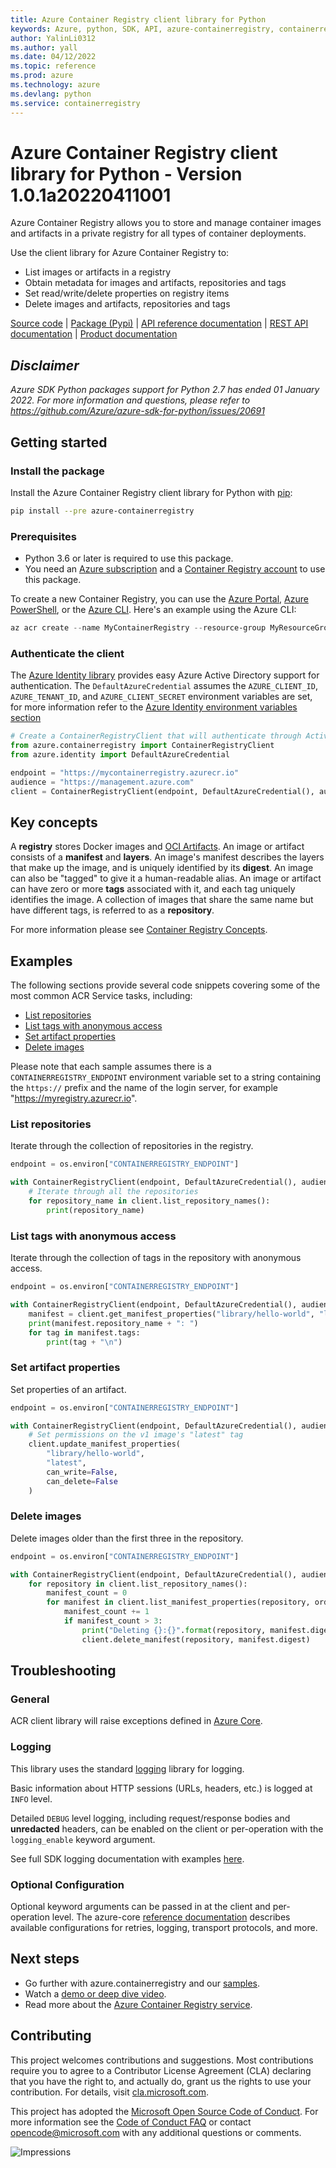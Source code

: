 ```yaml
---
title: Azure Container Registry client library for Python
keywords: Azure, python, SDK, API, azure-containerregistry, containerregistry
author: YalinLi0312
ms.author: yall
ms.date: 04/12/2022
ms.topic: reference
ms.prod: azure
ms.technology: azure
ms.devlang: python
ms.service: containerregistry
---
```

# Azure Container Registry client library for Python - Version 1.0.1a20220411001 


Azure Container Registry allows you to store and manage container images and artifacts in a private registry for all types of container deployments.

Use the client library for Azure Container Registry to:

- List images or artifacts in a registry
- Obtain metadata for images and artifacts, repositories and tags
- Set read/write/delete properties on registry items
- Delete images and artifacts, repositories and tags

[Source code][source] | [Package (Pypi)][package] | [API reference documentation][docs] | [REST API documentation][rest_docs] | [Product documentation][product_docs]

## _Disclaimer_

_Azure SDK Python packages support for Python 2.7 has ended 01 January 2022. For more information and questions, please refer to https://github.com/Azure/azure-sdk-for-python/issues/20691_

## Getting started

### Install the package

Install the Azure Container Registry client library for Python with [pip][pip_link]:

```bash
pip install --pre azure-containerregistry
```

### Prerequisites

* Python 3.6 or later is required to use this package.
* You need an [Azure subscription][azure_sub] and a [Container Registry account][container_registry_docs] to use this package.

To create a new Container Registry, you can use the [Azure Portal][container_registry_create_portal],
[Azure PowerShell][container_registry_create_ps], or the [Azure CLI][container_registry_create_cli].
Here's an example using the Azure CLI:

```Powershell
az acr create --name MyContainerRegistry --resource-group MyResourceGroup --location westus --sku Basic
```

### Authenticate the client

The [Azure Identity library][identity] provides easy Azure Active Directory support for authentication. The `DefaultAzureCredential` assumes the `AZURE_CLIENT_ID`, `AZURE_TENANT_ID`, and `AZURE_CLIENT_SECRET` environment variables are set, for more information refer to the [Azure Identity environment variables section](https://github.com/Azure/azure-sdk-for-python/tree/main/sdk/identity/azure-identity#environment-variables)

```python
# Create a ContainerRegistryClient that will authenticate through Active Directory
from azure.containerregistry import ContainerRegistryClient
from azure.identity import DefaultAzureCredential

endpoint = "https://mycontainerregistry.azurecr.io"
audience = "https://management.azure.com"
client = ContainerRegistryClient(endpoint, DefaultAzureCredential(), audience=audience)
```

## Key concepts

A **registry** stores Docker images and [OCI Artifacts](https://opencontainers.org/).  An image or artifact consists of a **manifest** and **layers**.  An image's manifest describes the layers that make up the image, and is uniquely identified by its **digest**.  An image can also be "tagged" to give it a human-readable alias.  An image or artifact can have zero or more **tags** associated with it, and each tag uniquely identifies the image.  A collection of images that share the same name but have different tags, is referred to as a **repository**.

For more information please see [Container Registry Concepts](https://docs.microsoft.com/azure/container-registry/container-registry-concepts).


## Examples

The following sections provide several code snippets covering some of the most common ACR Service tasks, including:

- [List repositories](#list-repositories)
- [List tags with anonymous access](#list-tags-with-anonymous-access)
- [Set artifact properties](#set-artifact-properties)
- [Delete images](#delete-images)

Please note that each sample assumes there is a `CONTAINERREGISTRY_ENDPOINT` environment variable set to a string containing the `https://` prefix and the name of the login server, for example "https://myregistry.azurecr.io".

### List repositories

Iterate through the collection of repositories in the registry.

```python
endpoint = os.environ["CONTAINERREGISTRY_ENDPOINT"]

with ContainerRegistryClient(endpoint, DefaultAzureCredential(), audience="https://management.azure.com") as client:
    # Iterate through all the repositories
    for repository_name in client.list_repository_names():
        print(repository_name)
```

### List tags with anonymous access

Iterate through the collection of tags in the repository with anonymous access.

```python
endpoint = os.environ["CONTAINERREGISTRY_ENDPOINT"]

with ContainerRegistryClient(endpoint, DefaultAzureCredential(), audience="https://management.azure.com") as client:
    manifest = client.get_manifest_properties("library/hello-world", "latest")
    print(manifest.repository_name + ": ")
    for tag in manifest.tags:
        print(tag + "\n")
```

### Set artifact properties

Set properties of an artifact.

```python
endpoint = os.environ["CONTAINERREGISTRY_ENDPOINT"]

with ContainerRegistryClient(endpoint, DefaultAzureCredential(), audience="https://management.azure.com") as client:
    # Set permissions on the v1 image's "latest" tag
    client.update_manifest_properties(
        "library/hello-world",
        "latest",
        can_write=False,
        can_delete=False
    )
```

### Delete images

Delete images older than the first three in the repository.

```python
endpoint = os.environ["CONTAINERREGISTRY_ENDPOINT"]

with ContainerRegistryClient(endpoint, DefaultAzureCredential(), audience="https://management.azure.com") as client:
    for repository in client.list_repository_names():
        manifest_count = 0
        for manifest in client.list_manifest_properties(repository, order_by=ArtifactManifestOrder.LAST_UPDATED_ON_DESCENDING):
            manifest_count += 1
            if manifest_count > 3:
                print("Deleting {}:{}".format(repository, manifest.digest))
                client.delete_manifest(repository, manifest.digest)
```

## Troubleshooting

### General
ACR client library will raise exceptions defined in [Azure Core][azure_core_exceptions].

### Logging
This library uses the standard
[logging][python_logging] library for logging.

Basic information about HTTP sessions (URLs, headers, etc.) is logged at `INFO` level.

Detailed `DEBUG` level logging, including request/response bodies and **unredacted**
headers, can be enabled on the client or per-operation with the `logging_enable` keyword argument.

See full SDK logging documentation with examples [here][sdk_logging_docs].

### Optional Configuration

Optional keyword arguments can be passed in at the client and per-operation level.
The azure-core [reference documentation][azure_core_ref_docs]
describes available configurations for retries, logging, transport protocols, and more.

## Next steps

- Go further with azure.containerregistry and our [samples][samples].
- Watch a [demo or deep dive video](https://azure.microsoft.com/resources/videos/index/?service=container-registry).
- Read more about the [Azure Container Registry service](https://docs.microsoft.com/azure/container-registry/container-registry-intro).

## Contributing

This project welcomes contributions and suggestions.  Most contributions require
you to agree to a Contributor License Agreement (CLA) declaring that you have
the right to, and actually do, grant us the rights to use your contribution. For
details, visit [cla.microsoft.com][cla].

This project has adopted the [Microsoft Open Source Code of Conduct][coc].
For more information see the [Code of Conduct FAQ][coc_faq]
or contact [opencode@microsoft.com][coc_contact] with any
additional questions or comments.

![Impressions](https://azure-sdk-impressions.azurewebsites.net/api/impressions/azure-sdk-for-python%2Fsdk%2Fcontainerregistry%2Fazure-containerregistry%2FREADME.png)

<!-- LINKS -->
[source]: https://github.com/Azure/azure-sdk-for-python/tree/main/sdk/containerregistry/azure-containerregistry
[package]: https://pypi.org/project/azure-containerregistry/
[docs]: https://azuresdkdocs.blob.core.windows.net/$web/python/azure-containerregistry/1.0.0b1/index.html
[rest_docs]: https://docs.microsoft.com/rest/api/containerregistry/
[product_docs]:  https://docs.microsoft.com/azure/container-registry
[pip_link]: https://pypi.org
[container_registry_docs]: https://docs.microsoft.com/azure/container-registry/container-registry-intro
[container_registry_create_ps]: https://docs.microsoft.com/azure/container-registry/container-registry-get-started-powershell
[container_registry_create_cli]: https://docs.microsoft.com/azure/container-registry/container-registry-get-started-azure-cli
[container_registry_create_portal]: https://docs.microsoft.com/azure/container-registry/container-registry-get-started-portal
[container_registry_concepts]: https://docs.microsoft.com/azure/container-registry/container-registry-concepts
[azure_cli]: https://docs.microsoft.com/cli/azure
[azure_sub]: https://azure.microsoft.com/free/
[identity]: https://github.com/Azure/azure-sdk-for-python/blob/main/sdk/identity/azure-identity/README.md
[samples]: https://github.com/Azure/azure-sdk-for-python/tree/main/sdk/containerregistry/azure-containerregistry/samples
[cla]: https://cla.microsoft.com
[coc]: https://opensource.microsoft.com/codeofconduct/
[coc_faq]: https://opensource.microsoft.com/codeofconduct/faq/
[coc_contact]: mailto:opencode@microsoft.com
[azure_core_ref_docs]: https://aka.ms/azsdk/python/core/docs
[azure_core_exceptions]: https://aka.ms/azsdk/python/core/docs#module-azure.core.exceptions
[python_logging]: https://docs.python.org/3/library/logging.html
[sdk_logging_docs]: https://docs.microsoft.com/azure/developer/python/azure-sdk-logging

